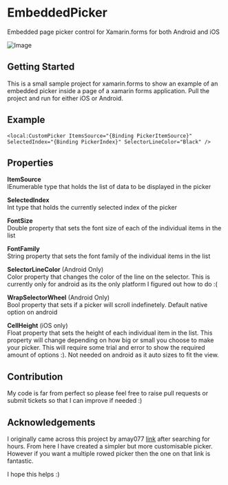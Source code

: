 # EmbeddedPicker
Embedded page picker control for Xamarin.forms for both Android and iOS

![Image](https://media.giphy.com/media/5ryhCdUhRSRjGnaSo6/giphy.gif)

## Getting Started
This is a small sample project for xamarin.forms to show an example of an embedded picker inside a page of a xamarin forms application. Pull the project and run for either iOS or Android.

## Example

```
<local:CustomPicker ItemsSource="{Binding PickerItemSource}" SelectedIndex="{Binding PickerIndex}" SelectorLineColor="Black" />
```

## Properties

**ItemSource**  
IEnumerable type that holds the list of data to be displayed in the picker  

**SelectedIndex**  
Int type that holds the currently selected index of the picker  

**FontSize**  
Double property that sets the font size of each of the individual items in the list  

**FontFamily**  
String property that sets the font family of the individual items in the list

**SelectorLineColor** (Android Only)  
Color property that changes the color of the line on the selector. This is currently only for android as its the only platform I figured out how to do :(

**WrapSelectorWheel** (Android Only)   
Bool property that sets if a picker will scroll indefinetely. Default native option on android

**CellHeight** (iOS only)    
Float property that sets the height of each individual item in the list. This property will change depending on how big or small you choose to make your picker. This will require some trial and error to show the required amount of options :). Not needed on android as it auto sizes to fit the view.

## Contribution
My code is far from perfect so please feel free to raise pull requests or submit tickets so that I can improve if needed :)

## Acknowledgements
I originally came across this project by amay077 [link](https://github.com/amay077/Xamarin_Forms_PickerViewSample) after searching for hours. From here I have created a simpler but more customisable picker. However if you want a multiple rowed picker then the one on that link is fantastic.

I hope this helps :)
